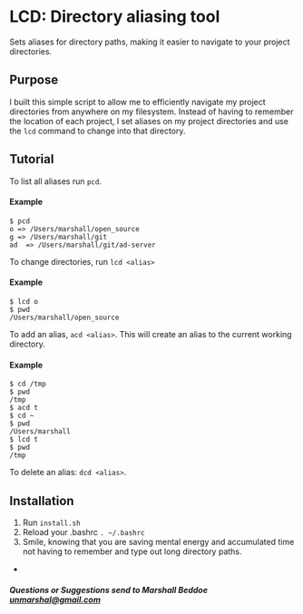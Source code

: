 # LCD: Directory aliasing tool

Sets aliases for directory paths, making it easier to navigate to your project directories.

## Purpose

I built this simple script to allow me to efficiently navigate my project directories from anywhere on my filesystem. Instead of having to remember the location of each project, I set aliases on my project directories and use the `lcd` command to change into that directory.

## Tutorial

To list all aliases run `pcd`.
#### Example
	$ pcd
	o => /Users/marshall/open_source
	g => /Users/marshall/git
	ad  => /Users/marshall/git/ad-server

To change directories, run `lcd <alias>`

#### Example

	$ lcd o
	$ pwd
	/Users/marshall/open_source

To add an alias, `acd <alias>`. This will create an alias to the current working directory.

#### Example

	$ cd /tmp
	$ pwd
	/tmp
	$ acd t
	$ cd ~
	$ pwd
	/Users/marshall
	$ lcd t
	$ pwd
	/tmp

To delete an alias: `dcd <alias>`.


## Installation

  1. Run `install.sh`
  2. Reload your .bashrc `. ~/.bashrc`
  3. Smile, knowing that you are saving mental energy and accumulated time not having to remember and type out long directory paths.

-
##### Questions or Suggestions send to Marshall Beddoe <unmarshal@gmail.com>
